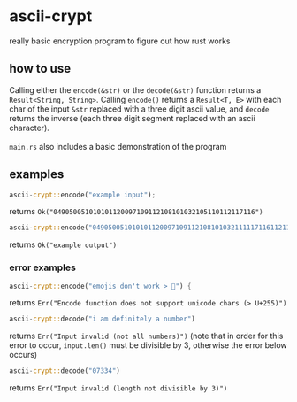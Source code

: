 # ascii-crypt
really basic encryption program to figure out how rust works
## how to use
Calling either the `encode(&str)` or the `decode(&str)` function returns a `Result<String, String>`.
Calling `encode()` returns a `Result<T, E>` with each char of the input `&str` replaced with a three digit ascii value,
and `decode` returns the inverse (each three digit segment replaced with an ascii character).\
\
`main.rs` also includes a basic demonstration of the program
## examples
```rust
ascii-crypt::encode("example input");
```
returns `Ok("049050051010101120097109112108101032105110112117116")`
```rust
ascii-crypt::encode("049050051010101120097109112108101032111117116112117116");
```
returns `Ok("example output")`
### error examples
```rust
ascii-crypt::encode("emojis don't work > 🦀") {
```
returns `Err("Encode function does not support unicode chars (> U+255)")`
```rust
ascii-crypt::decode("i am definitely a number")
```
returns `Err("Input invalid (not all numbers)")` (note that in order for this error to occur, `input.len()` must be divisible by 3, otherwise the error below occurs)
```rust
ascii-crypt::decode("07334")
```
returns `Err("Input invalid (length not divisible by 3)")`